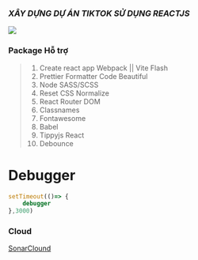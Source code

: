 ### ***XÂY DỰNG DỰ ÁN TIKTOK SỬ DỤNG REACTJS***
<div style = "display : flex; align-items: center">
<img src = "https://img.youtube.com/vi/VCgk2y-LUJY/mqdefault.jpg"/>


</div>


### Package Hỗ trợ 
>1. Create react app Webpack || Vite Flash
>2. Prettier Formatter Code Beautiful
>3. Node SASS/SCSS
>4. Reset CSS Normalize
>5. React Router DOM
>5. Classnames
>6. Fontawesome
>7. Babel
>8. Tippyjs React
>9. Debounce

# Debugger
```js
setTimeout(()=> {
    debugger
},3000)
```
### Cloud
[SonarClound](https://sonarcloud.io/welcome)